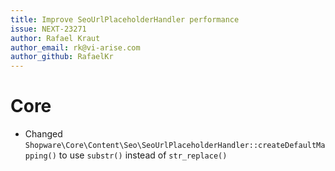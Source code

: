 ```yaml
---
title: Improve SeoUrlPlaceholderHandler performance
issue: NEXT-23271
author: Rafael Kraut
author_email: rk@vi-arise.com
author_github: RafaelKr
---
```

# Core
* Changed `Shopware\Core\Content\Seo\SeoUrlPlaceholderHandler::createDefaultMapping()` to use `substr()` instead of `str_replace()`
